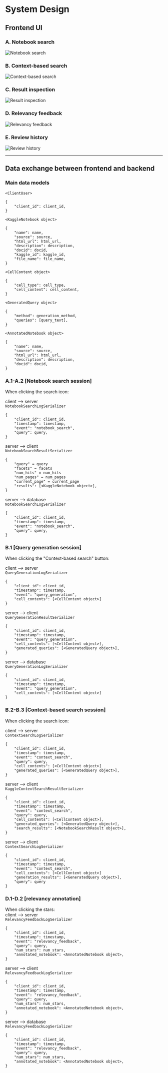 # System Design
## Frontend UI
### A. Notebook search
![Notebook search](images/notebook_search.png)

### B. Context-based search
![Context-based search](images/context_based_search.png)

### C. Result inspection
![Result inspection](images/result_inspection.png)

### D. Relevancy feedback
![Relevancy feedback](images/relevancy_feedback.png)

### E. Review history
![Review history](images/review_history.png)


-----------------------------------------------------------------------------------------------
## Data exchange between frontend and backend
### Main data models
`<ClientUser>` 
```
{
    "client_id": client_id, 
}
```

`<KaggleNotebook object>` 
```
{
    "name": name, 
    "source": source, 
    "html_url": html_url, 
    "description": description, 
    "docid": docid, 
    "kaggle_id": kaggle_id,
    "file_name": file_name, 
}
```

`<CellContent object>` 
```
{
    "cell_type": cell_type,
    "cell_content": cell_content,  
}
```

`<GeneratedQuery object>` 
```
{
    "method": generation_method, 
    "queries": [query_text], 
}
```

`<AnnotatedNotebook object>` 
```
{
    "name": name, 
    "source": source, 
    "html_url": html_url, 
    "description": description,
    "docid": docid, 
}
```


### A.1-A.2 [Notebook search session]
When clicking the search icon: 

client --> server \
`NotebookSearchLogSerializer`
```
{
    "client_id": client_id, 
    "timestamp": timestamp, 
    "event": "notebook_search", 
    "query": query,
}
```

server --> client \
`NotebookSearchResultSerializer`
```
{
    "query" = query
    "facets" = facets
    "num_hits" = num_hits
    "num_pages" = num_pages
    "current_page" = current_page
    "results": [<KaggleNotebook object>], 
}
```
server --> database \
`NotebookSearchLogSerializer`
```
{
    "client_id": client_id, 
    "timestamp": timestamp, 
    "event": "notebook_search", 
    "query": query,
}
```


### B.1 [Query generation session]
When clicking the "Context-based search" button: 

client --> server \
`QueryGenerationLogSerializer`
```
{
    "client_id": client_id, 
    "timestamp": timestamp, 
    "event": "query_generation", 
    "cell_contents": [<CellContent object>]
}
```

server --> client \
`QueryGenerationResultSerializer`
```
{
    "client_id": client_id, 
    "timestamp": timestamp, 
    "event": "query_generation", 
    "cell_contents": [<CellContent object>], 
    "generated_queries": [<GeneratedQuery object>], 
}
```

server --> database \
`QueryGenerationLogSerializer`
```
{
    "client_id": client_id, 
    "timestamp": timestamp, 
    "event": "query_generation", 
    "cell_contents": [<CellContent object>]
}
```

### B.2-B.3 [Context-based search session]
When clicking the search icon:

client --> server \
`ContextSearchLogSerializer`
```
{
    "client_id": client_id, 
    "timestamp": timestamp, 
    "event": "context_search", 
    "query": query, 
    "cell_contents": [<CellContent object>]
    "generated_queries": [<GeneratedQuery object>], 
}
```

server --> client \
`KaggleContextSearchResultSerializer`
```
{
    "client_id": client_id, 
    "timestamp": timestamp, 
    "event": "context_search", 
    "query": query, 
    "cell_contents": [<CellContent object>], 
    "generated_queries": [<GeneratedQuery object>], 
    "search_results": [<NotebookSearchResult object>], 
}
```

server --> client \
`ContextSearchLogSerializer`
```
{
    "client_id": client_id, 
    "timestamp": timestamp, 
    "event": "context_search", 
    "cell_contents": [<CellContent object>]
    "generation_results": [<GeneratedQuery object>], 
    "query": query
}
```


### D.1-D.2 [relevancy annotation]
When clicking the stars: \
client --> server \
`RelevancyFeedbackLogSerializer`
```
{
    "client_id": client_id, 
    "timestamp": timestamp, 
    "event": "relevancy_feedback", 
    "query": query, 
    "num_stars": num_stars, 
    "annotated_notebook": <AnnotatedNotebook object>, 
}
```

server --> client \
`RelevancyFeedbackLogSerializer`
```
{
    "client_id": client_id, 
    "timestamp": timestamp, 
    "event": "relevancy_feedback", 
    "query": query, 
    "num_stars": num_stars, 
    "annotated_notebook": <AnnotatedNotebook object>, 
}
```

server --> database \
`RelevancyFeedbackLogSerializer`
```
{
    "client_id": client_id, 
    "timestamp": timestamp, 
    "event": "relevancy_feedback", 
    "query": query, 
    "num_stars": num_stars, 
    "annotated_notebook": <AnnotatedNotebook object>, 
}
```